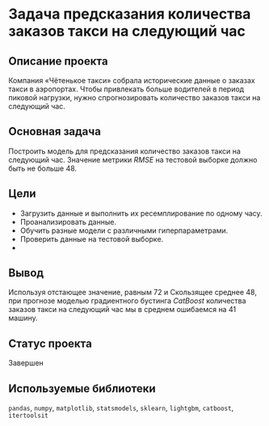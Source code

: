 ﻿
# Задача предсказания количества заказов такси на следующий час

## Описание проекта

Компания «Чётенькое такси» собрала исторические данные о заказах такси в аэропортах. Чтобы привлекать больше водителей в период пиковой нагрузки, нужно спрогнозировать количество заказов такси на следующий час.

## Основная задача

Построить модель для предсказания количество заказов такси на следующий час. Значение метрики  _RMSE_  на тестовой выборке должно быть не больше  48.

## Цели

*  Загрузить данные и выполнить их ресемплирование по одному часу.
*  Проанализировать данные.
*  Обучить разные модели с различными гиперпараметрами.
*  Проверить данные на тестовой выборке.
* 
## Вывод

Используя отстающее значение, равным 72 и Скользящее среднее 48, при прогнозе моделью градиентного бустинга _CatBoost_ количества заказов такси на следующий час мы в среднем ошибаемся на 41 машину.

## Статус проекта

Завершен

## Используемые библиотеки

`pandas`, `numpy`, `matplotlib`, `statsmodels`, `sklearn`, `lightgbm`, `catboost`, `itertoolsit`
